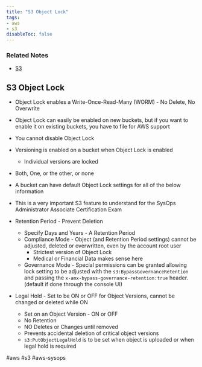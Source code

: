```yaml
---
title: "S3 Object Lock"
tags:
- aws
- s3
disableToc: false
---
```


### Related Notes
- [S3](/notes/aws/s3/s3.md)

## S3 Object Lock

- Object Lock enables a Write-Once-Read-Many (WORM) - No Delete, No Overwrite
- Object Lock can easily be enabled on new buckets, but if you want to enable it on existing buckets, you have to file for AWS support
- You cannot disable Object Lock
- Versioning is enabled on a bucket when Object Lock is enabled
	- Individual versions are locked
- Both, One, or the other, or none
- A bucket can have default Object Lock settings for all of the below information
- This is a very important S3 feature to understand for the SysOps Administrator Associate Certification Exam

- Retention Period - Prevent Deletion
	- Specify Days and Years - A Retention Period
	- Compliance Mode - Object (and Retention Period settings) cannot be adjusted, deleted or overwritten, even by the account root user
		- Strictest version of Object Lock
		- Medical or Financial Data makes sense here
	- Governance Mode - Special permissions can be granted allowing lock setting to be adjusted with the `s3:BypassGovernanceRetention` and passing the `x-amx-bypass-governance-retention:true` header. (default if done through the console UI)
- Legal Hold - Set to be ON or OFF for Object Versions, cannot be changed or deleted while ON
	- Set on an Object Version - ON or OFF
	- No Retention
	- NO Deletes or Changes until removed
	- Prevents accidental deletion of critical object versions
	- `s3:PutObjectLegalHold` is to be set when object is uploaded or when legal hold is required

#aws #s3 #aws-sysops 